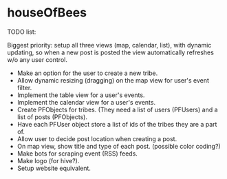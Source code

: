 houseOfBees
===========

TODO list:

Biggest priority: setup all three views (map, calendar, list), with dynamic updating, so when a new post is posted the view automatically refreshes w/o any user control.

- Make an option for the user to create a new tribe.
- Allow dynamic resizing (dragging) on the map view for user's event filter.
- Implement the table view for a user's events.
- Implement the calendar view for a user's events.
- Create PFObjects for tribes. (They need a list of users (PFUsers) and a list of posts (PFObjects).
- Have each PFUser object store a list of ids of the tribes they are a part of.
- Allow user to decide post location when creating a post.
- On map view, show title and type of each post. (possible color coding?)
- Make bots for scraping event (RSS) feeds.
- Make logo (for hive?).
- Setup website equivalent.
